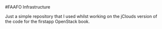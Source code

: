 #FAAFO Infrastructure

Just a simple repository that I used whilst working on the jClouds version of the code
for the firstapp OpenStack book.